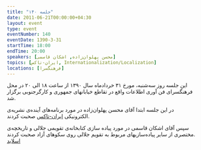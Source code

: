 ```yaml
---
title: "جلسه ۱۴۰"
date: 2011-06-21T00:00:00+04:30
layout: event
type: event
eventNumber: 140
eventDate: 1390-3-31
startTime: 18:00
endTime: 20:00
speakers: [محسن پهلوان‌زاده, اشکان قاسمی]
topics: [ایران-تاکس, Internationalization/Localization]
locations: [فرهنگسرا]
---
```

این جلسه روز سه‌شنبه، مورخ ۳۱ خردادماه سال ۱۳۹۰ از ساعت ۱۸ الی ۲۰ در محل فرهنگسرای فن آوری اطلاعات واقع در تقاطع خیابانهای جمهوری و کارگرجنوبی برگزار شد.

در این جلسه ابتدا آقای محسن پهلوان‌زاده در مورد برنامه‌های آینده‌ی نشریه‌ی الکترونیکی [ایران-تاکس](http://irantux.org/) صحبت کردند.

سپس آقای اشکان قاسمی در مورد پیاده سازی کتابخانه‌ی تقویمی جلالی و تاریخچه‌ی مختصری از سایر پیاده‌سازیهای مربوط به تقویم جلالی روی سکوهای آزاد صحبت کردند.  
[اسلاید](/events/presentations/140/jcal.pdf)